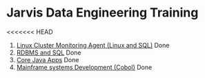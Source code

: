 # Jarvis Data Engineering Training
<<<<<<< HEAD
1. [Linux Cluster Monitoring Agent (Linux and SQL)](./linux_sql) Done
2. [RDBMS and SQL](.sql) Done
3. [Core Java Apps](./core_java) Done
4. [Mainframe systems Development (Cobol)](./cobol) Done


